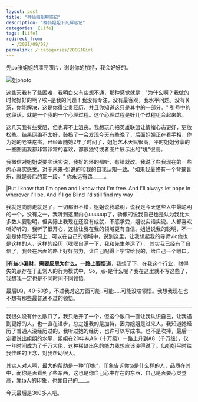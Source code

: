 ```yaml
---
layout: post
title: "神仙姐姐解惑记"
description: "神仙姐姐下凡解惑记"
categories: [Life]
tags: [Life]
redirect_from:
  - /2021/09/02/
permalink: /:categories/20GGJGirl
---
```


先po张姐姐的漂亮照片，谢谢你的加持，我会好好的。

![姐photo](https://i.loli.net/2021/09/02/17zaLO4RAgfov6U.jpg)

这些天我有了些困难，我明白又有些想不通，那种感觉就是："为什么啊？我做的时候好好的啊？唉~是我的问题！我没有专注，没有最客观，我水平问题。没有关系，你能解决，这是你得宝贵经历，并且你知道这只是其中的一部分。" 引号中的这段话，就是一个我的一个心理过程。这个心理过程是好几个过程组合起来的。

这几天我有些受阻，但也算不上沮丧。我想玩几把英雄联盟让情绪心态更好，更放松些。结果网络不太好，鼓捣了一会发现今天有些晚了，后面姐姐正在看手相，作为她的老铁疙瘩，已经跟随她2年了时间了，姐姐艺术天赋很高，平时姐姐分享的一些图画我都非常非常的喜欢，都很独特或者图片展示出的"境"很高。


我微信对姐姐说要实话实说，我好的坏的都听，有错就改。我说了些我现在的一些内心真实感受。对于未来-姐说的和我的自我认知一致。"如果我最终有一个背景音乐，就是最后的那一段。" 你永远有路_____。

|But I know that I'm open and I know that I'm free. And I'll always let hope in wherever I'll be. And if I go Blind I'd still find my way


我就是向前走就是了，一切都很不错，姐姐说我聪明，说我是今天这些人中最聪明的一个，没有之一，我听到这里内心uuuuup了，骄傲的说我自己也是认为我比大多数人要聪明，但实际上我现在还没有成就，不感承受，姐说实话实说。人都喜欢听好听的，我听了很开心，这些让我在我的领域更有自信。姐姐说我的聪明，不一定是体现在学习上...可以在自己的领域中，说到这里，让我想起我的导师vic他也是这样的人，这样的经历（嘿嘿自满一下，我和先生差远了），
其实我已经有了自信了，我会在后面的路上好好努力，让自己配得上宇宙给我的，给自己一个敞口。 

|**有些小漏财，需要反思为什么。一路上要悟道**，我想了下，在我这个行业，财得失的点存在于正常人的行为模式中，So，点-是什么呢？我在这里就不写这些了，我想我一定也是不同时间不同领悟。

最后LQ，40-50岁，不过我对这方面可能..可能.....可能没啥领悟。我想我现在也不想有那些最普通不过的领悟。

****

我很久没有什么敞口了，我只敞开了一个，但这个敞口一直让我认识自己，让我遇到更好的人，也一直在进步，总之姐我的是加持，因为姐姐是过来人，我知道她经历了普通人没经历过的，我听过她的经历，也许可以写成书。也不是吹捧，最后一定要说出姐姐的水平，姐姐在20年从A6（十万级）一路上升到A8（千万级），仅一年时间成为了千万大佬，这种稀缺出色的能力我想应该没得说了。仙姐姐平时给我传递的正念，对我帮助很大。

其实人对人啊，最大的帮助是一种“印象”，印象告诉你ta是什么样的人，品质在其中，而你是否看到了些东西，这也是你自己心中存在的东西，自己是否要心灵登高，靠ta人的印象，也靠自己的____。

























今天最后是360多人吧。